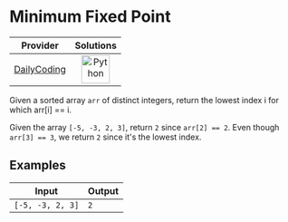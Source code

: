 # Minimum Fixed Point

<!-- INFO TABLE BEGIN -->

| Provider                                              | Solutions                                                                                                                                        |
| :---------------------------------------------------: | :----------------------------------------------------------------------------------------------------------------------------------------------: |
| [DailyCoding](../../../docs/providers/DailyCoding.md) | [<img src="https://res.cloudinary.com/rascaltwo/image/upload/v1631924087/python_xzdlti.svg" alt="Python" title="Python" width="50" />](solve.py) |

<!-- INFO TABLE END -->

Given a sorted array `arr` of distinct integers, return the lowest index i for which arr[i] == i.

Given the array `[-5, -3, 2, 3]`, return `2` since `arr[2] == 2`. Even though `arr[3] == 3`, we return `2` since it's the lowest index.

## Examples

| Input            | Output |
| ---------------- | ------ |
| `[-5, -3, 2, 3]` | `2`    |
